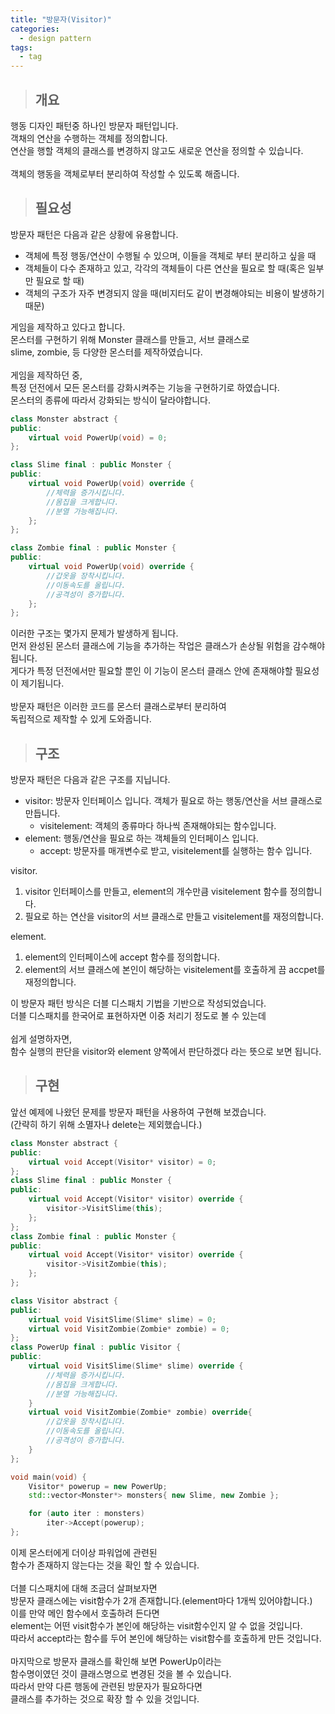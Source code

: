 ```yaml
---
title: "방문자(Visitor)"
categories:
  - design pattern
tags:
  - tag
---
```

> ## 개요

행동 디자인 패턴중 하나인 방문자 패턴입니다.<br>
객채의 연산을 수행하는 객체를 정의합니다.<br>
연산을 행할 객체의 클래스를 변경하지 않고도 새로운 연산을 정의할 수 있습니다.<br>
<br>
객체의 행동을 객체로부터 분리하여 작성할 수 있도록 해줍니다.
> ## 필요성

방문자 패턴은 다음과 같은 상황에 유용합니다.
- 객체에 특정 행동/연산이 수행될 수 있으며, 이들을 객체로 부터 분리하고 싶을 때
- 객체들이 다수 존재하고 있고, 각각의 객체들이 다른 연산을 필요로 할 때(혹은 일부만 필요로 할 때)
- 객체의 구조가 자주 변경되지 않을 때(비지터도 같이 변경해야되는 비용이 발생하기 때문)

게임을 제작하고 있다고 합니다.<br>
몬스터를 구현하기 위해 Monster 클래스를 만들고, 서브 클래스로<br>
slime, zombie, 등 다양한 몬스터를 제작하였습니다.<br>
<br>
게임을 제작하던 중,<br>
특정 던전에서 모든 몬스터를 강화시켜주는 기능을 구현하기로 하였습니다.<br>
몬스터의 종류에 따라서 강화되는 방식이 달라야합니다.
```cpp
class Monster abstract {
public:
	virtual void PowerUp(void) = 0;
};
```
```cpp
class Slime final : public Monster {
public:
	virtual void PowerUp(void) override {
		//체력을 증가시킵니다.
		//몸집을 크게합니다.
		//분열 가능해집니다.
	};
};
```
```cpp
class Zombie final : public Monster {
public:
	virtual void PowerUp(void) override {
		//갑옷을 장착시킵니다.
		//이동속도를 올립니다.
		//공격성이 증가합니다.
	};
};
```
이러한 구조는 몇가지 문제가 발생하게 됩니다.<br>
먼저 완성된 몬스터 클래스에 기능을 추가하는 작업은 클래스가 손상될 위험을 감수해야됩니다.<br>
게다가 특정 던전에서만 필요할 뿐인 이 기능이 몬스터 클래스 안에 존재해야할 필요성이 제기됩니다.<br>
<br>
방문자 패턴은 이러한 코드를 몬스터 클래스로부터 분리하여<br>
독립적으로 제작할 수 있게 도와줍니다.
> ## 구조

방문자 패턴은 다음과 같은 구조를 지닙니다.
- visitor: 방문자 인터페이스 입니다. 객체가 필요로 하는 행동/연산을 서브 클래스로 만듭니다.
  - visitelement: 객체의 종류마다 하나씩 존재해야되는 함수입니다.
- element: 행동/연산을 필요로 하는 객체들의 인터페이스 입니다.
  - accept: 방문자를 매개변수로 받고, visitelement를 실행하는 함수 입니다.

visitor.
1. visitor 인터페이스를 만들고, element의 개수만큼 visitelement 함수를 정의합니다.
2. 필요로 하는 연산을 visitor의 서브 클래스로 만들고 visitelement를 재정의합니다.

element.
1. element의 인터페이스에 accept 함수를 정의합니다. 
2. element의 서브 클래스에 본인이 해당하는 visitelement를 호출하게 끔 accpet를 재정의합니다.

이 방문자 패턴 방식은 더블 디스패치 기법을 기반으로 작성되었습니다.<br>
더블 디스패치를 한국어로 표현하자면 이중 처리기 정도로 볼 수 있는데<br>
<br>
쉽게 설명하자면,<br>
함수 실행의 판단을 visitor와 element 양쪽에서 판단하겠다 라는 뜻으로 보면 됩니다.
> ## 구현

앞선 예제에 나왔던 문제를 방문자 패턴을 사용하여 구현해 보겠습니다.<br>
(간략히 하기 위해 소멸자나 delete는 제외했습니다.)
```cpp
class Monster abstract {
public:
	virtual void Accept(Visitor* visitor) = 0;
};
class Slime final : public Monster {
public:
	virtual void Accept(Visitor* visitor) override {
		visitor->VisitSlime(this);
	};
};
class Zombie final : public Monster {
public:
	virtual void Accept(Visitor* visitor) override {
		visitor->VisitZombie(this);
	};
};
```
```cpp
class Visitor abstract {
public:
	virtual void VisitSlime(Slime* slime) = 0;
	virtual void VisitZombie(Zombie* zombie) = 0;
};
class PowerUp final : public Visitor {
public:
	virtual void VisitSlime(Slime* slime) override {
		//체력을 증가시킵니다.
		//몸집을 크게합니다.
		//분열 가능해집니다.
	}
	virtual void VisitZombie(Zombie* zombie) override{
		//갑옷을 장착시킵니다.
		//이동속도를 올립니다.
		//공격성이 증가합니다.
	}
};
```
```cpp
void main(void) {
	Visitor* powerup = new PowerUp;
	std::vector<Monster*> monsters{ new Slime, new Zombie };

	for (auto iter : monsters)
		iter->Accept(powerup);
};
```
이제 몬스터에게 더이상 파워업에 관련된<br>
함수가 존재하지 않는다는 것을 확인 할 수 있습니다.<br>
<br>
더블 디스패치에 대해 조금더 살펴보자면<br>
방문자 클래스에는 visit함수가 2개 존재합니다.(element마다 1개씩 있어야합니다.)<br>
이를 만약 메인 함수에서 호출하려 든다면<br>
element는 어떤 visit함수가 본인에 해당하는 visit함수인지 알 수 없을 것입니다.<br>
따라서 accept라는 함수를 두어 본인에 해당하는 visit함수를 호출하게 만든 것입니다.<br>
<br>
마지막으로 방문자 클래스를 확인해 보면 PowerUp이라는<br>
함수명이였던 것이 클래스명으로 변경된 것을 볼 수 있습니다.<br>
따라서 만약 다른 행동에 관련된 방문자가 필요하다면<br>
클래스를 추가하는 것으로 확장 할 수 있을 것입니다.

